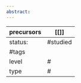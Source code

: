 ```yaml
---
abstract:
---
```

| precursors | [[]]     |
| ---------- | -------- |
| status:    | #studied |
| #tags      |          |
| level      | #        |
| type       | #        |

